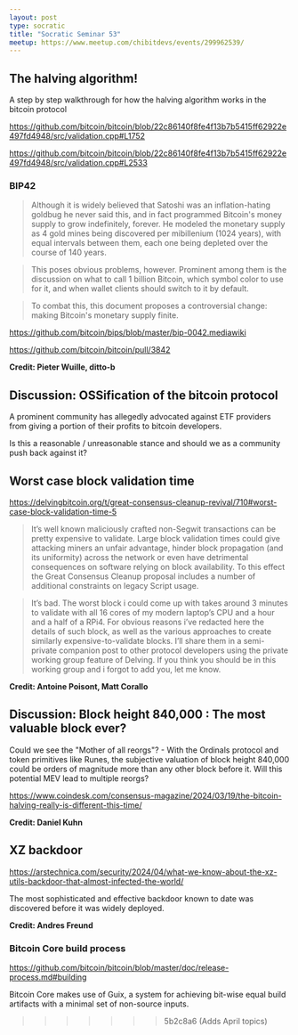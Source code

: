 ```yaml
---
layout: post
type: socratic
title: "Socratic Seminar 53"
meetup: https://www.meetup.com/chibitdevs/events/299962539/
---
```


## The halving algorithm!

A step by step walkthrough for how the halving algorithm works in the bitcoin protocol

<https://github.com/bitcoin/bitcoin/blob/22c86140f8fe4f13b7b5415ff62922e497fd4948/src/validation.cpp#L1752>

<https://github.com/bitcoin/bitcoin/blob/22c86140f8fe4f13b7b5415ff62922e497fd4948/src/validation.cpp#L2533>

### BIP42

>Although it is widely believed that Satoshi was an inflation-hating goldbug he never said this, and in fact programmed Bitcoin's money supply to grow indefinitely, forever. He modeled the monetary supply as 4 gold mines being discovered per mibillenium (1024 years), with equal intervals between them, each one being depleted over the course of 140 years.

>This poses obvious problems, however. Prominent among them is the discussion on what to call 1 billion Bitcoin, which symbol color to use for it, and when wallet clients should switch to it by default.

>To combat this, this document proposes a controversial change: making Bitcoin's monetary supply finite.

<https://github.com/bitcoin/bips/blob/master/bip-0042.mediawiki>

<https://github.com/bitcoin/bitcoin/pull/3842>

**Credit: Pieter Wuille, ditto-b**

## Discussion: OSSification of the bitcoin protocol

A prominent community has allegedly advocated against ETF providers from giving a portion of their profits to bitcoin developers.

Is this a reasonable / unreasonable stance and should we as a community push back against it?

## Worst case block validation time

<https://delvingbitcoin.org/t/great-consensus-cleanup-revival/710#worst-case-block-validation-time-5>

>It’s well known maliciously crafted non-Segwit transactions can be pretty expensive to validate. Large block validation times could give attacking miners an unfair advantage, hinder block propagation (and its uniformity) across the network or even have detrimental consequences on software relying on block availability. To this effect the Great Consensus Cleanup proposal includes a number of additional constraints on legacy Script usage.

>It’s bad. The worst block i could come up with takes around 3 minutes to validate with all 16 cores of my modern laptop’s CPU and a hour and a half of a RPi4. For obvious reasons i’ve redacted here the details of such block, as well as the various approaches to create similarly expensive-to-validate blocks. I’ll share them in a semi-private companion post to other protocol developers using the private working group feature of Delving. If you think you should be in this working group and i forgot to add you, let me know.

**Credit: Antoine Poisont, Matt Corallo**

## Discussion: Block height 840,000 : The most valuable block ever?

Could we see the "Mother of all reorgs"? - With the Ordinals protocol and token primitives like Runes, the subjective valuation of block height 840,000 could be orders of magnitude more than any other block before it. Will this potential MEV lead to multiple reorgs? 

<https://www.coindesk.com/consensus-magazine/2024/03/19/the-bitcoin-halving-really-is-different-this-time/>

**Credit: Daniel Kuhn**

## XZ backdoor

<https://arstechnica.com/security/2024/04/what-we-know-about-the-xz-utils-backdoor-that-almost-infected-the-world/>

The most sophisticated and effective backdoor known to date was discovered before it was widely deployed.

**Credit: Andres Freund**

### Bitcoin Core build process

<https://github.com/bitcoin/bitcoin/blob/master/doc/release-process.md#building>

Bitcoin Core makes use of Guix, a system for achieving bit-wise equal build artifacts with a minimal set of non-source inputs.
>>>>>>> 5b2c8a6 (Adds April topics)
